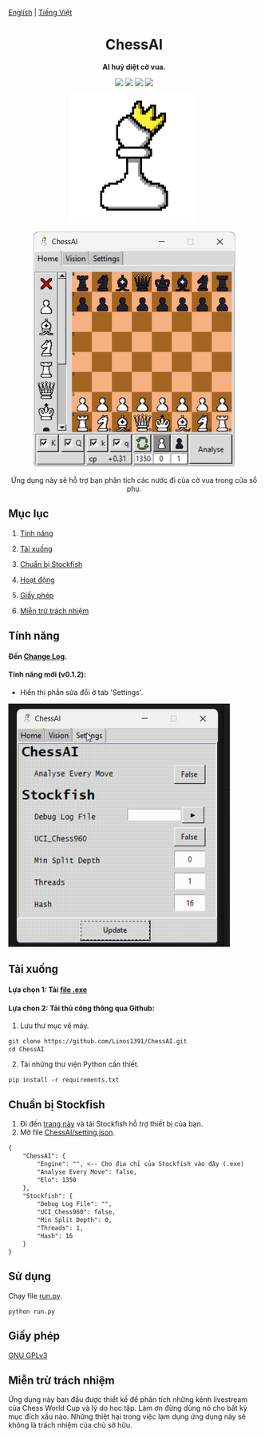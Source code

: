 [English](README.md) | [Tiếng Việt](README-vi.md)

<div align="center">

# ChessAI

**AI huỷ diệt cờ vua.**

[![][chessai-shield]][chessai-url]
[![][python-shield]][python-url]
[![][conda-shield]][conda-url]
[![][stockfish-shield]][stockfish-url]

[chessai-shield]: https://img.shields.io/badge/ChessAI-0.1.2-red
[chessai-url]: https://github.com/Linos1391/ChessAI
[python-shield]: https://img.shields.io/badge/Python-3.12+-yellow
[python-url]: https://www.python.org/downloads/
[conda-shield]: https://img.shields.io/badge/Anaconda-24.7+-grass
[conda-url]: https://www.anaconda.com/download
[stockfish-shield]: https://img.shields.io/badge/Stockfish-16+-green
[stockfish-url]: https://stockfishchess.org/download/

![Icon](assets/Icon128.png)

![ChessAI](assets/ChessAI.png)

Ứng dụng này sẽ hỗ trợ bạn phân tích các nước đi của cờ vua trong cửa sổ phụ.

</div>

## Mục lục

1. [Tính năng](#tính-năng)

2. [Tải xuống](#tải-xuống)

3. [Chuẩn bị Stockfish](#chuẩn-bị-stockfish)

4. [Hoạt động](#hoạt-động)

5. [Giấy phép](#giấy-phép)

6. [Miễn trừ trách nhiệm](#miễn-trừ-trách-nhiệm)

## Tính năng

#### Đến [Change Log](CHANGELOG-vi.md).

#### Tính năng mới (v0.1.2):

- Hiển thị phần sửa đổi ở tab 'Settings'.

![feature_6](assets/features_6.gif)

## Tải xuống

#### Lựa chọn 1: Tải [file .exe](https://github.com/Linos1391/ChessAI/releases) 

#### Lựa chon 2: Tải thủ công thông qua Github:

1. Lưu thư mục về máy.

```
git clone https://github.com/Linos1391/ChessAI.git
cd ChessAI
```

2. Tải những thư viện Python cần thiết.

```
pip install -r requirements.txt
```

## Chuẩn bị Stockfish

1. Đi đến [trang này](https://stockfishchess.org/download/) và tải Stockfish hỗ trợ thiết bị của bạn.
2. Mở file [ChessAI/setting.json](ChessAI/setting.json).
```
{
    "ChessAI": {
        "Engine": "", <-- Cho địa chỉ của Stockfish vào đây (.exe)
        "Analyse Every Move": false,
        "Elo": 1350
    },
    "Stockfish": {
        "Debug Log File": "",
        "UCI_Chess960": false,
        "Min Split Depth": 0,
        "Threads": 1,
        "Hash": 16
    }
}
```

## Sử dụng

Chạy file [run.py](run.py).

```
python run.py
```

## Giấy phép

[GNU GPLv3](LICENSE)

## Miễn trừ trách nhiệm

Ứng dụng này ban đầu được thiết kế để phân tích những kênh livestream của Chess World Cup và lý do học tập. Làm ơn đừng dùng nó cho bất kỳ mục đích xấu nào. Những thiệt hại trong việc lạm dụng ứng dụng này sẽ không là trách nhiệm của chủ sở hữu.
